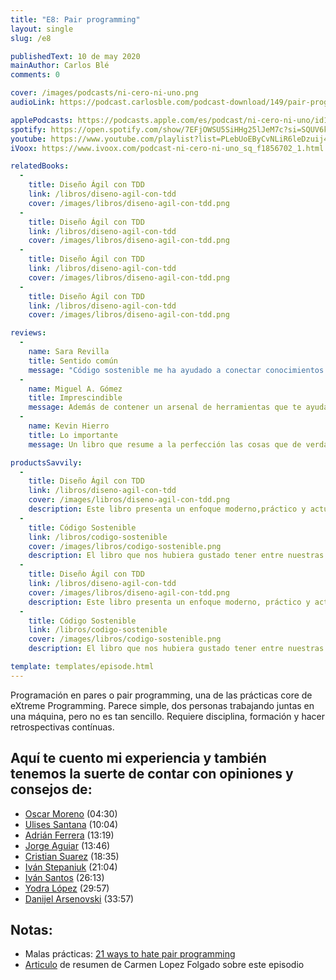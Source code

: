 ```yaml
---
title: "E8: Pair programming"
layout: single
slug: /e8

publishedText: 10 de may 2020
mainAuthor: Carlos Blé
comments: 0

cover: /images/podcasts/ni-cero-ni-uno.png
audioLink: https://podcast.carlosble.com/podcast-download/149/pair-programming.mp3

applePodcasts: https://podcasts.apple.com/es/podcast/ni-cero-ni-uno/id1494641496
spotify: https://open.spotify.com/show/7EFjOWSU5SiHHg25lJeM7c?si=SQUV6kwuTl-dUN4t3QusqA&nd=1
youtube: https://www.youtube.com/playlist?list=PLebUoEByCvNLiR6leDzuij4C0PrjX-0Uq
iVoox: https://www.ivoox.com/podcast-ni-cero-ni-uno_sq_f1856702_1.html

relatedBooks:
  -
    title: Diseño Ágil con TDD
    link: /libros/diseno-agil-con-tdd
    cover: /images/libros/diseno-agil-con-tdd.png
  -
    title: Diseño Ágil con TDD
    link: /libros/diseno-agil-con-tdd
    cover: /images/libros/diseno-agil-con-tdd.png
  -
    title: Diseño Ágil con TDD
    link: /libros/diseno-agil-con-tdd
    cover: /images/libros/diseno-agil-con-tdd.png
  -
    title: Diseño Ágil con TDD
    link: /libros/diseno-agil-con-tdd
    cover: /images/libros/diseno-agil-con-tdd.png

reviews:
  -
    name: Sara Revilla
    title: Sentido común
    message: "Código sostenible me ha ayudado a conectar conocimientos que ni siquiera sabía que tenía. Carlos Blé explica y justifica los conceptos del código sostenible de tal manera que se convierten en sentido común."
  -
    name: Miguel A. Gómez
    title: Imprescindible
    message: Además de contener un arsenal de herramientas que te ayudaran a mejorar tu técnica como developer, es muy ameno. El mejor libro de programación en español que podrás encontrar.
  -
    name: Kevin Hierro
    title: Lo importante
    message: Un libro que resume a la perfección las cosas que de verdad aportan y se aplican en el día a día

productsSavvily:
  -
    title: Diseño Ágil con TDD
    link: /libros/diseno-agil-con-tdd
    cover: /images/libros/diseno-agil-con-tdd.png
    description: Este libro presenta un enfoque moderno,práctico y actualizado de TDD, con diferentes lenguajes de programación, apto para cualquier persona que desarrolle software.
  -
    title: Código Sostenible
    link: /libros/codigo-sostenible
    cover: /images/libros/codigo-sostenible.png
    description: El libro que nos hubiera gustado tener entre nuestras manos cuando estábamos aprendiendo a programar.
  -
    title: Diseño Ágil con TDD
    link: /libros/diseno-agil-con-tdd
    cover: /images/libros/diseno-agil-con-tdd.png
    description: Este libro presenta un enfoque moderno, práctico y actualizado de TDD, con diferentes lenguajes de programación, apto para cualquier persona que desarrolle software.
  -
    title: Código Sostenible
    link: /libros/codigo-sostenible
    cover: /images/libros/codigo-sostenible.png
    description: El libro que nos hubiera gustado tener entre nuestras manos cuando estábamos aprendiendo a programar.

template: templates/episode.html
---
```


Programación en pares o pair programming, una de las prácticas core de eXtreme Programming. Parece simple, dos personas trabajando juntas en una máquina, pero no es tan sencillo. Requiere disciplina, formación y hacer retrospectivas contínuas. 

## Aquí te cuento mi experiencia y también tenemos la suerte de contar con opiniones y consejos de:

* [Oscar Moreno](https://www.twitter.com/omorenomartin) (04:30)
* [Ulises Santana](https://ulisesantana.dev/) (10:04)
* [Adrián Ferrera](https://adrianferrera.com/) (13:19)
* [Jorge Aguiar](https://www.linkedin.com/in/jorge-aguiar-martin/) (13:46)
* [Cristian Suarez](https://criskrus.com/) (18:35)
* [Iván Stepaniuk](https://blog.istepaniuk.com/about/) (21:04)
* [Iván Santos](https://www.linkedin.com/in/iv%C3%A1n-santos-gonz%C3%A1lez-0699243b/) (26:13)
* [Yodra López](https://twitter.com/yodralopez?lang=es) (29:57)
* [Danijel Arsenovski](https://www.amazon.com/Danijel-Arsenovski/e/B001JS6M2C%3Fref=dbs_a_mng_rwt_scns_share) (33:57)

## Notas:
* Malas prácticas: [21 ways to hate pair programming](http://agilefocus.com/2009/01/06/21-ways-to-hate-pair-programming/)
* [Articulo](https://www.linkedin.com/pulse/consejos-sobre-pairing-efectivo-del-podcast-de-carlos-l%25C3%25B3pez-folgado/?trackingId=FVepRDXvSYK5iMAk37D17A%3D%3D) de resumen de Carmen Lopez Folgado sobre este episodio